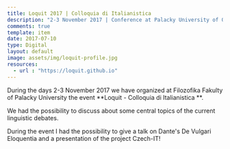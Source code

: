 ```yaml
---
title: Loquit 2017 | Colloquia di Italianistica 
description: "2-3 November 2017 | Conference at Palacky University of Olomouc"
comments: true
template: item
date: 2017-07-10
type: Digital
layout: default
image: assets/img/loquit-profile.jpg
resources:
  - url : "https://loquit.github.io"
---
```


During the days 2-3 November 2017 we have organized at Filozofika Fakulty of Palacky University the event **Loquit - Colloquia di Italianistica **.

We had the possibility to discuss about some central topics of the current linguistic debates. 

During the event I had the possibility to give a talk on Dante's De Vulgari Eloquentia and a presentation of the project Czech-IT!

